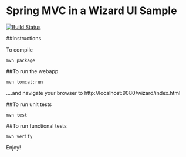 # Spring MVC in a Wizard UI Sample

[![Build Status](https://snap-ci.com/junlapong/spring-mvc-wizard-sample/branch/master/build_image)](https://snap-ci.com/junlapong/spring-mvc-wizard-sample/branch/master)

##Instructions

To compile

```
mvn package
```

##To run the webapp

```
mvn tomcat:run
```

....and navigate your browser to  http://localhost:9080/wizard/index.html

##To run unit tests

```
mvn test
```


##To run functional tests

```
mvn verify
```


Enjoy!
